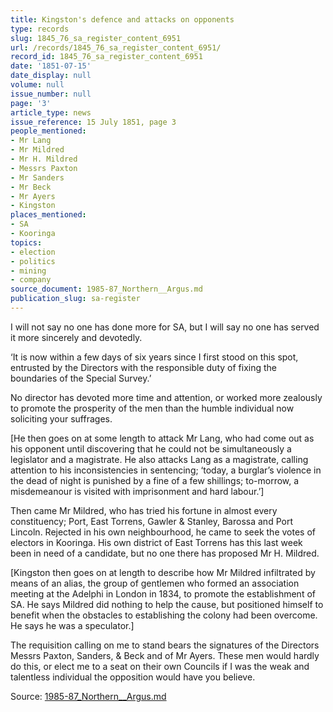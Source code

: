 ```yaml
---
title: Kingston's defence and attacks on opponents
type: records
slug: 1845_76_sa_register_content_6951
url: /records/1845_76_sa_register_content_6951/
record_id: 1845_76_sa_register_content_6951
date: '1851-07-15'
date_display: null
volume: null
issue_number: null
page: '3'
article_type: news
issue_reference: 15 July 1851, page 3
people_mentioned:
- Mr Lang
- Mr Mildred
- Mr H. Mildred
- Messrs Paxton
- Mr Sanders
- Mr Beck
- Mr Ayers
- Kingston
places_mentioned:
- SA
- Kooringa
topics:
- election
- politics
- mining
- company
source_document: 1985-87_Northern__Argus.md
publication_slug: sa-register
---
```


I will not say no one has done more for SA, but I will say no one has served it more sincerely and devotedly.

‘It is now within a few days of six years since I first stood on this spot, entrusted by the Directors with the responsible duty of fixing the boundaries of the Special Survey.’

No director has devoted more time and attention, or worked more zealously to promote the prosperity of the men than the humble individual now soliciting your suffrages.

[He then goes on at some length to attack Mr Lang, who had come out as his opponent until discovering that he could not be simultaneously a legislator and a magistrate.  He also attacks Lang as a magistrate, calling attention to his inconsistencies in sentencing; ‘today, a burglar’s violence in the dead of night is punished by a fine of a few shillings; to-morrow, a misdemeanour is visited with imprisonment and hard labour.’]

Then came Mr Mildred, who has tried his fortune in almost every constituency; Port, East Torrens, Gawler & Stanley, Barossa and Port Lincoln.  Rejected in his own neighbourhood, he came to seek the votes of electors in Kooringa.  His own district of East Torrens has this last week been in need of a candidate, but no one there has proposed Mr H. Mildred.

[Kingston then goes on at length to describe how Mr Mildred infiltrated by means of an alias, the group of gentlemen who formed an association meeting at the Adelphi in London in 1834, to promote the establishment of SA.  He says Mildred did nothing to help the cause, but positioned himself to benefit when the obstacles to establishing the colony had been overcome.  He says he was a speculator.]

The requisition calling on me to stand bears the signatures of the Directors Messrs Paxton, Sanders, & Beck and of Mr Ayers.  These men would hardly do this, or elect me to a seat on their own Councils if I was the weak and talentless individual the opposition would have you believe.


Source: [1985-87_Northern__Argus.md](/downloads/markdown/1985-87_Northern__Argus.md)

